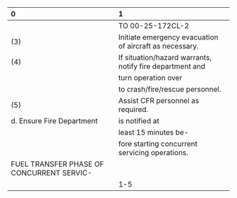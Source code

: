 | 0                                         | 1                                                        |
|:------------------------------------------|:---------------------------------------------------------|
|                                           | TO 00-25-172CL-2                                         |
| (3)                                       | Initiate emergency evacuation of aircraft as necessary.  |
| (4)                                       | If situation/hazard warrants, notify fire department and |
|                                           | turn operation over                                      |
|                                           | to crash/fire/rescue personnel.                          |
| (5)                                       | Assist CFR personnel as required.                        |
| d. Ensure Fire Department                 | is notified at                                           |
|                                           | least 15 minutes be-                                     |
|                                           | fore starting concurrent servicing operations.           |
| FUEL TRANSFER PHASE OF CONCURRENT SERVIC- |                                                          |
|                                           | 1-5                                                      |